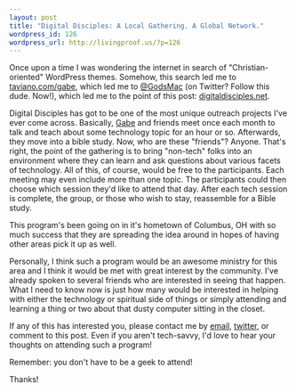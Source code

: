 ```yaml
--- 
layout: post
title: "Digital Disciples: A Local Gathering. A Global Network."
wordpress_id: 126
wordpress_url: http://livingproof.us/?p=126
---
```

Once upon a time I was wondering the internet in search of "Christian-oriented" WordPress themes. Somehow, this search led me to <a href="http://taviano.com/gabe">taviano.com/gabe</a>, which led me to <a href="http://twitter.com/godsmac">@GodsMac</a> (on Twitter? Follow this dude. Now!), which led me to the point of this post: <a href="http://digitaldisciples.net">digitaldisciples.net</a>.

Digital Disciples has got to be one of the most unique outreach projects I've ever come across. Basically, <a href="http://gabetaviano.com">Gabe</a> and friends meet once each month to talk and teach about some technology topic for an hour or so. Afterwards, they move into a bible study. Now, who are these "friends"? Anyone. That's right, the point of the gathering is to bring "non-tech" folks into an environment where they can learn and ask questions about various facets of technology. All of this, of course, would be free to the participants. Each meeting may even include more than one topic. The participants could then choose which session they'd like to attend that day. After each tech session is complete, the group, or those who wish to stay, reassemble for a Bible study.

This program's been going on in it's hometown of Columbus, OH with so much success that they are spreading the idea around in hopes of having other areas pick it up as well.

Personally, I think such a program would be an awesome ministry for this area and I think it would be met with great interest by the community. I've already spoken to several friends who are interested in seeing that happen. What I need to know now is just how many would be interested in helping with either the technology or spiritual side of things or simply attending and learning a thing or two about that dusty computer sitting in the closet.

If any of this has interested you, please contact me by <a href="http://livingproof.us/contact-me">email</a>, <a href="http://twitter.com/tysuggs">twitter</a>, or comment to this post. Even if you aren't tech-savvy, I'd love to hear your thoughts on attending such a program!

Remember: you don't have to be a geek to attend!

Thanks!
